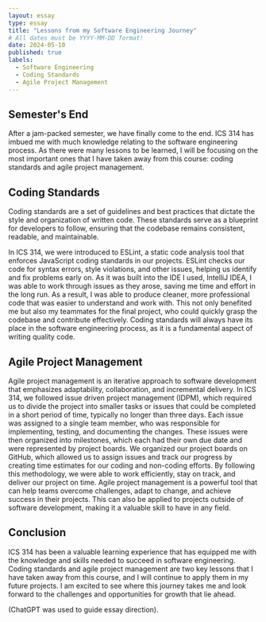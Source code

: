 ```yaml
---
layout: essay
type: essay
title: "Lessons from my Software Engineering Journey"
# All dates must be YYYY-MM-DD format!
date: 2024-05-10
published: true
labels:
  - Software Engineering
  - Coding Standards
  - Agile Project Management
---
```


## Semester's End
After a jam-packed semester, we have finally come to the end. ICS 314 has imbued me with much knowledge relating to the software engineering process. As there were many lessons to be learned, I will be focusing on the most important ones that I have taken away from this course: coding standards and agile project management.

## Coding Standards
Coding standards are a set of guidelines and best practices that dictate the style and organization of written code. These standards serve as a blueprint for developers to follow, ensuring that the codebase remains consistent, readable, and maintainable. 

In ICS 314, we were introduced to ESLint, a static code analysis tool that enforces JavaScript coding standards in our projects. ESLint checks our code for syntax errors, style violations, and other issues, helping us identify and fix problems early on. As it was built into the IDE I used, IntelliJ IDEA, I was able to work through issues as they arose, saving me time and effort in the long run. As a result, I was able to produce cleaner, more professional code that was easier to understand and work with. This not only benefited me but also my teammates for the final project, who could quickly grasp the codebase and contribute effectively. Coding standards will always have its place in the software engineering process, as it is a fundamental aspect of writing quality code.

## Agile Project Management
Agile project management is an iterative approach to software development that emphasizes adaptability, collaboration, and incremental delivery. In ICS 314, we followed issue driven project management (IDPM), which required us to divide the project into smaller tasks or issues that could be completed in a short period of time, typically no longer than three days. Each issue was assigned to a single team member, who was responsible for implementing, testing, and documenting the changes. These issues were then organized into milestones, which each had their own due date and were represented by project boards. We organized our project boards on GitHub, which allowed us to assign issues and track our progress by creating time estimates for our coding and non-coding efforts. By following this methodology, we were able to work efficiently, stay on track, and deliver our project on time. Agile project management is a powerful tool that can help teams overcome challenges, adapt to change, and achieve success in their projects. This can also be applied to projects outside of software development, making it a valuable skill to have in any field.

## Conclusion
ICS 314 has been a valuable learning experience that has equipped me with the knowledge and skills needed to succeed in software engineering. Coding standards and agile project management are two key lessons that I have taken away from this course, and I will continue to apply them in my future projects. I am excited to see where this journey takes me and look forward to the challenges and opportunities for growth that lie ahead. 

(ChatGPT was used to guide essay direction).

